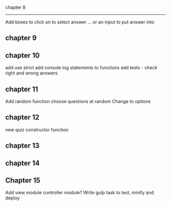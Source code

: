 chapter 8

-------------

Add boxes to click on to select answer ... or an input to put answer into

chapter 9
-------------




chapter 10
-------------

add use strict
add console log statements to functions
add tests - check right and wrong answers

chapter 11
-------------

Add random function
choose questions at random
Change to options

chapter 12
-------------

new quiz constructor function

chapter 13
-------------




chapter 14
-------------



Chapter 15
------------

Add view module
controller module?
Write gulp task to test, minify and deploy


